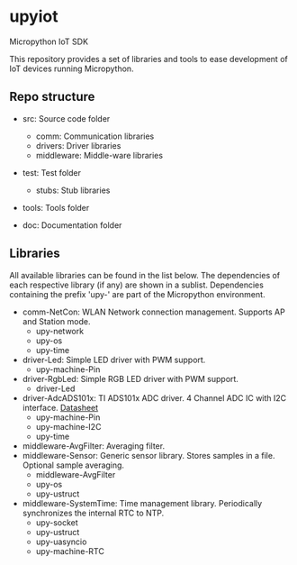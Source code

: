 # upyiot
Micropython IoT SDK

This repository provides a set of libraries and tools to ease development of IoT devices running Micropython.

## Repo structure

* src: Source code folder
    * comm: Communication libraries
    * drivers: Driver libraries
    * middleware: Middle-ware libraries

* test: Test folder
    * stubs: Stub libraries

* tools: Tools folder

* doc: Documentation folder

## Libraries
All available libraries can be found in the list below. The dependencies of each respective library (if any) are shown in a sublist. Dependencies containing the prefix 'upy-' are part of the Micropython environment.

* comm-NetCon: WLAN Network connection management. Supports AP and Station mode.
    * upy-network
    * upy-os
    * upy-time
* driver-Led: Simple LED driver with PWM support.
    * upy-machine-Pin
* driver-RgbLed: Simple RGB LED driver with PWM support.
    * driver-Led
* driver-AdcADS101x: TI ADS101x ADC driver. 4 Channel ADC IC with I2C interface. [Datasheet](http://www.ti.com/lit/ds/symlink/ads1015.pdf)
    * upy-machine-Pin
    * upy-machine-I2C
    * upy-time
* middleware-AvgFilter: Averaging filter.
* middleware-Sensor: Generic sensor library. Stores samples in a file. Optional sample averaging.
    * middleware-AvgFilter
    * upy-os
    * upy-ustruct
* middleware-SystemTime: Time management library. Periodically synchronizes the internal RTC to NTP.
    * upy-socket
    * upy-ustruct
    * upy-uasyncio
    * upy-machine-RTC
